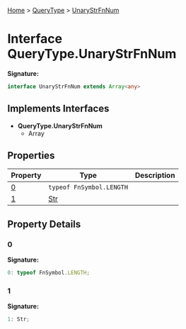 [Home](../../../index.md) &gt; [QueryType](../../querytype.md) &gt; [UnaryStrFnNum](./unarystrfnnum.md)

# Interface QueryType.UnaryStrFnNum


<b>Signature:</b>

```typescript
interface UnaryStrFnNum extends Array<any> 
```

## Implements Interfaces

- <b>QueryType.UnaryStrFnNum</b>
    - Array

## Properties

|  Property | Type | Description |
|  --- | --- | --- |
|  [0](./unarystrfnnum.md#0-property) | `typeof FnSymbol.LENGTH` |  |
|  [1](./unarystrfnnum.md#1-property) | [Str](../types/str.md) |  |

## Property Details

<a id="0-property"></a>

### 0

<b>Signature:</b>

```typescript
0: typeof FnSymbol.LENGTH;
```

<a id="1-property"></a>

### 1

<b>Signature:</b>

```typescript
1: Str;
```
